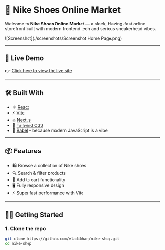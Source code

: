 # 🏀 Nike Shoes Online Market

Welcome to **Nike Shoes Online Market** — a sleek, blazing-fast online storefront built with modern frontend tech and serious sneakerhead vibes.

![Screenshot](./screenshots/Screenshot Home Page.png) <!-- Optional: Add a screenshot of your app -->

---

## 🚀 Live Demo

👉 [Click here to view the live site](https://vladikhan.github.io/tailwindNike/)

---

## 🛠️ Built With

- ⚛️ [React](https://reactjs.org/)
- ⚡ [Vite](https://vitejs.dev/)
- 🔥 [Next.js](https://nextjs.org/)
- 🎨 [Tailwind CSS](https://tailwindcss.com/)
- 🧠 [Babel](https://babeljs.io/) – because modern JavaScript is a vibe

---

## 📦 Features

- 🛍 Browse a collection of Nike shoes
- 🔍 Search & filter products
- 🧺 Add to cart functionality
- 🖥️ Fully responsive design
- ⚡ Super fast performance with Vite

---

## 🧑‍💻 Getting Started

### 1. Clone the repo

```bash
git clone https://github.com/vladikhan/nike-shop.git
cd nike-shop

